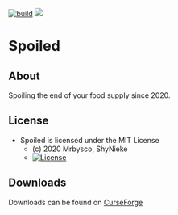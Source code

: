 [![build](https://github.com/Mrbysco/spoiled/actions/workflows/build.yml/badge.svg)](https://github.com/Mrbysco/spoiled/actions/workflows/build.yml) [![](http://cf.way2muchnoise.eu/versions/364918.svg)](https://www.curseforge.com/minecraft/mc-mods/spoiled)

# Spoiled #

## About ##
Spoiling the end of your food supply since 2020.

## License ##
* Spoiled is licensed under the MIT License
  - (c) 2020 Mrbysco, ShyNieke
  - [![License](https://img.shields.io/badge/License-MIT-red.svg?style=flat)](http://opensource.org/licenses/MIT)

## Downloads ##
Downloads can be found on [CurseForge](https://www.curseforge.com/minecraft/mc-mods/spoiled)
